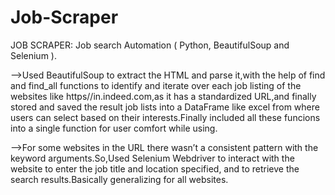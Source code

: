 # Job-Scraper

JOB SCRAPER: Job search Automation ( Python, BeautifulSoup and Selenium ).

-->Used BeautifulSoup to extract the HTML and parse it,with the help of find and find_all functions to identify and iterate over each job listing of the websites like https//in.indeed.com,as it has a standardized URL,and finally stored and saved the result job lists into a DataFrame like excel from where users can select based on their interests.Finally included all these funcions into a single function for user comfort while using.

-->For some websites in the URL there wasn’t a consistent pattern with the keyword arguments.So,Used Selenium Webdriver to interact with the website to enter the job title and location specified, and to retrieve the search results.Basically generalizing for all websites.
